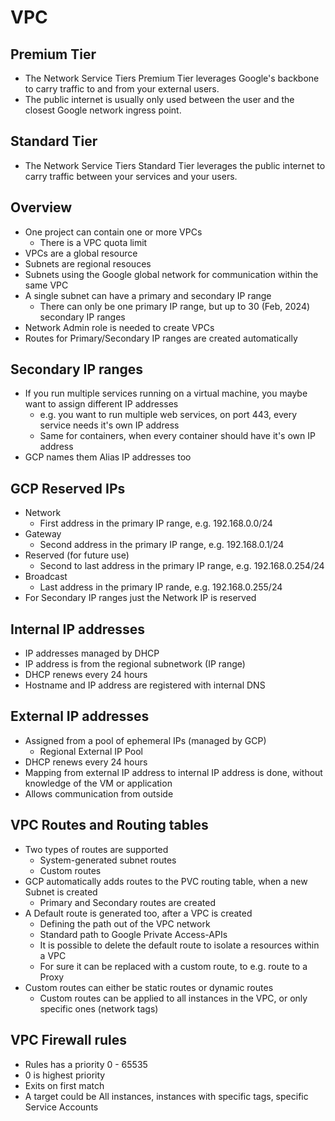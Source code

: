 # VPC

## Premium Tier

* The Network Service Tiers Premium Tier leverages Google's backbone to carry traffic to and from your external users.
* The public internet is usually only used between the user and the closest Google network ingress point.

## Standard Tier

* The Network Service Tiers Standard Tier leverages the public internet to carry traffic between your services and your users.

## Overview

* One project can contain one or more VPCs
  * There is a VPC quota limit
* VPCs are a global resource
* Subnets are regional resouces
* Subnets using the Google global network for communication within the same VPC
* A single subnet can have a primary and secondary IP range
  * There can only be one primary IP range, but up to 30 (Feb, 2024) secondary IP ranges
* Network Admin role is needed to create VPCs
* Routes for Primary/Secondary IP ranges are created automatically

## Secondary IP ranges

* If you run multiple services running on a virtual machine, you maybe want to assign different IP addresses
  * e.g. you want to run multiple web services, on port 443, every service needs it's own IP address
  * Same for containers, when every container should have it's own IP address
* GCP names them Alias IP addresses too

## GCP Reserved IPs

* Network
  * First address in the primary IP range, e.g. 192.168.0.0/24
* Gateway
  * Second address in the primary IP range, e.g. 192.168.0.1/24
* Reserved (for future use)
  * Second to last address in the primary IP range, e.g. 192.168.0.254/24
* Broadcast
  * Last address in the primary IP rande, e.g. 192.168.0.255/24
* For Secondary IP ranges just the Network IP is reserved

## Internal IP addresses

* IP addresses managed by DHCP
* IP address is from the regional subnetwork (IP range)
* DHCP renews every 24 hours
* Hostname and IP address are registered with internal DNS

## External IP addresses

* Assigned from a pool of ephemeral IPs (managed by GCP)
  * Regional External IP Pool
* DHCP renews every 24 hours
* Mapping from external IP address to internal IP address is done, without knowledge of the VM or application
* Allows communication from outside

## VPC Routes and Routing tables

* Two types of routes are supported
  * System-generated subnet routes
  * Custom routes
* GCP automatically adds routes to the PVC routing table, when a new Subnet is created
  * Primary and Secondary routes are created
* A Default route is generated too, after a VPC is created
  * Defining the path out of the VPC network
  * Standard path to Google Private Access-APIs
  * It is possible to delete the default route to isolate a resources within a VPC
  * For sure it can be replaced with a custom route, to e.g. route to a Proxy
* Custom routes can either be static routes or dynamic routes
  * Custom routes can be applied to all instances in the VPC, or only specific ones (network tags)

## VPC Firewall rules

* Rules has a priority 0 - 65535
* 0 is highest priority
* Exits on first match
* A target could be All instances, instances with specific tags, specific Service Accounts
